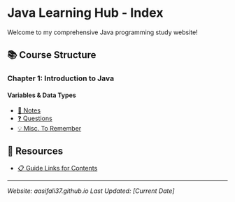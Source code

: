 # Java Learning Hub - Index

Welcome to my comprehensive Java programming study website!

## 📚 Course Structure

### Chapter 1: Introduction to Java

#### Variables & Data Types
- [📝 Notes](./Chapters/1%29%20Introduction%20to%20Java/Variables%20%26%20Data%20Types/Notes.md)
- [❓ Questions](./Chapters/1%29%20Introduction%20to%20Java/Variables%20%26%20Data%20Types/Questions.md)
- [💡 Misc. To Remember](./Chapters/1%29%20Introduction%20to%20Java/Variables%20%26%20Data%20Types/Misc.%20To%20remember.md)

## 🔗 Resources
- [📋 Guide Links for Contents](./Topics/Guide%20link%20for%20Contents/link.md)


---
*Website: aasifali37.github.io*
*Last Updated: [Current Date]*
